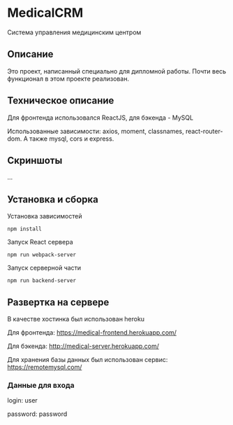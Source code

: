 # MedicalCRM
Система управления медицинским центром

## Описание
Это проект, написанный специально для дипломной работы. Почти весь функционал в этом проекте реализован.

## Техническое описание
Для фронтенда использовался ReactJS, для бэкенда - MySQL

Использованные зависимости: axios, moment, classnames, react-router-dom. А также mysql, cors и express. 

## Скриншоты
...

## Установка и сборка

Установка зависимостей
```
npm install
```

Запуск React сервера
```
npm run webpack-server
```

Запуск серверной части
```
npm run backend-server
```

## Развертка на сервере
В качестве хостинка был использован heroku

Для фронтенда: https://medical-frontend.herokuapp.com/

Для бэкенда: http://medical-server.herokuapp.com/


Для хранения базы данных был использован сервис: https://remotemysql.com/

### Данные для входа

login: user

password: password

